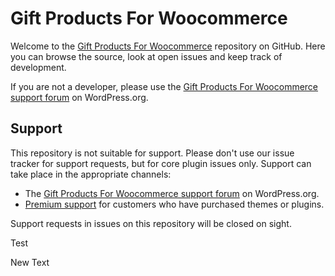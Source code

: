 # Gift Products For Woocommerce
Welcome to the [Gift Products For Woocommerce](https://wordpress.org/plugins/gift-products-for-woocommerce/) repository on GitHub. Here you can browse the source, look at open issues and keep track of development.

If you are not a developer, please use the [Gift Products For Woocommerce support forum](https://wordpress.org/support/plugin/gift-products-for-woocommerce/) on WordPress.org.

## Support
This repository is not suitable for support. Please don't use our issue tracker for support requests, but for core plugin issues only. Support can take place in the appropriate channels:

* The [Gift Products For Woocommerce support forum](https://wordpress.org/support/plugin/gift-products-for-woocommerce/) on WordPress.org.
* [Premium support](https://www.xeeshop.com/support-us/) for customers who have purchased themes or plugins.

Support requests in issues on this repository will be closed on sight.

Test

New Text
